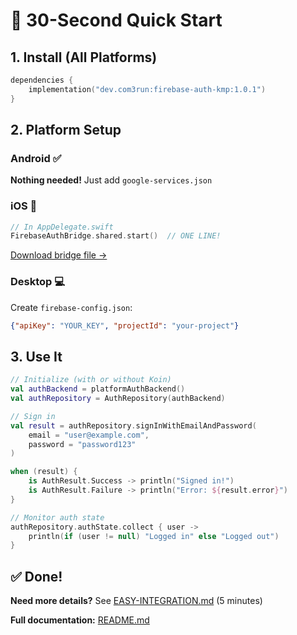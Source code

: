 # 🚀 30-Second Quick Start

## 1. Install (All Platforms)

```kotlin
dependencies {
    implementation("dev.com3run:firebase-auth-kmp:1.0.1")
}
```

## 2. Platform Setup

### Android ✅
**Nothing needed!** Just add `google-services.json`

### iOS 📱
```swift
// In AppDelegate.swift
FirebaseAuthBridge.shared.start()  // ONE LINE!
```
[Download bridge file →](https://github.com/com3run/firebase-auth-kmp/blob/main/firebase-auth-kmp/FirebaseAuthBridge.swift.template)

### Desktop 💻
Create `firebase-config.json`:
```json
{"apiKey": "YOUR_KEY", "projectId": "your-project"}
```

## 3. Use It

```kotlin
// Initialize (with or without Koin)
val authBackend = platformAuthBackend()
val authRepository = AuthRepository(authBackend)

// Sign in
val result = authRepository.signInWithEmailAndPassword(
    email = "user@example.com",
    password = "password123"
)

when (result) {
    is AuthResult.Success -> println("Signed in!")
    is AuthResult.Failure -> println("Error: ${result.error}")
}

// Monitor auth state
authRepository.authState.collect { user ->
    println(if (user != null) "Logged in" else "Logged out")
}
```

## ✅ Done!

**Need more details?** See [EASY-INTEGRATION.md](EASY-INTEGRATION.md) (5 minutes)

**Full documentation:** [README.md](README.md)
